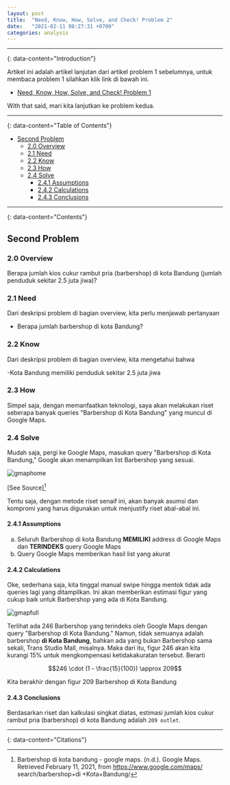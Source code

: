 ```yaml
---
layout: post
title:  "Need, Know, How, Solve, and Check! Problem 2"
date:   "2021-02-11 08:27:31 +0700"
categories: analysis
---
```

---
{: data-content="Introduction"}

Artikel ini adalah artikel lanjutan dari artikel problem 1 sebelumnya, untuk membaca problem 1 silahkan klik link di bawah ini. 

- [Need, Know, How, Solve, and Check! Problem 1](https://reverseon.github.io/blog/analysis/2021/02/11/first-problem.html)

With that said, mari kita lanjutkan ke problem kedua.

---
{: data-content="Table of Contents"}
- [Second Problem](#second-problem)
    * [2.0 Overview](#20-overview)
    * [2.1 Need](#21-need)
    * [2.2 Know](#22-know)
    * [2.3 How](#23-how)
    * [2.4 Solve](#24-solve)
        + [2.4.1 Assumptions](#241-assumptions)
        + [2.4.2 Calculations](#242-calculations)
        + [2.4.3 Conclusions](#243-conclusions)

---
{: data-content="Contents"}
## Second Problem

### 2.0 Overview

Berapa jumlah kios cukur rambut pria (barbershop) di kota Bandung (jumlah penduduk sekitar 2.5 juta jiwa)?

### 2.1 Need

Dari deskripsi problem di bagian overview, kita perlu menjawab pertanyaan

- Berapa jumlah barbershop di kota Bandung?

### 2.2 Know

Dari deskripsi problem di bagian overview, kita mengetahui bahwa 

-Kota Bandung memiliki penduduk sekitar 2.5 juta jiwa

### 2.3 How

Simpel saja, dengan memanfaatkan teknologi, saya akan melakukan riset seberapa banyak queries "Barbershop di Kota Bandung" yang muncul di Google Maps.

### 2.4 Solve

Mudah saja, pergi ke Google Maps, masukan query "Barbershop di Kota Bandung," Google akan menampilkan list Barbershop yang sesuai.

![gmaphome](/blog/assets/img/bkb.jpg)

[See Source][^1]

Tentu saja, dengan metode riset senaif ini, akan banyak asumsi dan kompromi yang harus digunakan untuk menjustify riset abal-abal ini.

#### 2.4.1 Assumptions

<ol type="a">
<li>Seluruh Barbershop di kota Bandung <b>MEMILIKI</b> address di Google Maps dan <b>TERINDEKS</b> query Google Maps</li>
<li>Query Google Maps memberikan hasil list yang akurat</li>
</ol>

#### 2.4.2 Calculations

Oke, sederhana saja, kita tinggal manual swipe hingga mentok tidak ada queries lagi yang ditampilkan. Ini akan memberikan estimasi figur yang cukup baik untuk Barbershop yang ada di Kota Bandung.

![gmapfull](/blog/assets/img/bkbfull.jpg)

Terlihat ada 246 Barbershop yang terindeks oleh Google Maps dengan query "Barbershop di Kota Bandung." Namun, tidak semuanya adalah barbershop **di Kota Bandung**, bahkan ada yang bukan Barbershop sama sekali, Trans Studio Mall, misalnya. Maka dari itu, figur 246 akan kita kurangi 15% untuk mengkompensasi ketidakakuratan tersebut. Berarti

$$246 \cdot (1 - \frac{15}{100}) \approx 209$$

Kita berakhir dengan figur 209 Barbershop di Kota Bandung

#### 2.4.3 Conclusions

Berdasarkan riset dan kalkulasi singkat diatas, estimasi jumlah kios cukur rambut pria (barbershop) di kota Bandung adalah `209 outlet`.

---
{: data-content="Citations"}
[^1]: Barbershop di kota bandung - google maps. (n.d.). Google Maps. Retrieved February 11, 2021, from https://www.google.com/maps/  search/barbershop+di +Kota+Bandung/
